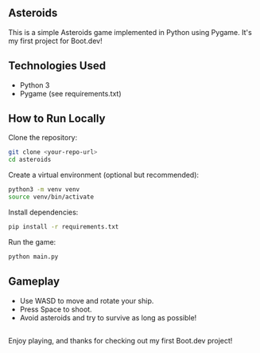 ## Asteroids
This is a simple Asteroids game implemented in Python using Pygame.
It's my first project for Boot.dev!

## Technologies Used
- Python 3
- Pygame (see requirements.txt)

## How to Run Locally
Clone the repository:

```sh
git clone <your-repo-url>
cd asteroids
```

Create a virtual environment (optional but recommended):

```sh
python3 -m venv venv
source venv/bin/activate
```

Install dependencies:

```sh
pip install -r requirements.txt
```

Run the game:

```sh
python main.py
```

## Gameplay
- Use WASD to move and rotate your ship.
- Press Space to shoot.
- Avoid asteroids and try to survive as long as possible!

## 
Enjoy playing, and thanks for checking out my first Boot.dev project!